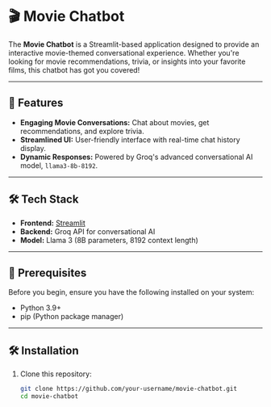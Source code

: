 # 🎬 Movie Chatbot

The **Movie Chatbot** is a Streamlit-based application designed to provide an interactive movie-themed conversational experience. Whether you're looking for movie recommendations, trivia, or insights into your favorite films, this chatbot has got you covered!

---

## 🚀 Features

- **Engaging Movie Conversations:** Chat about movies, get recommendations, and explore trivia.
- **Streamlined UI:** User-friendly interface with real-time chat history display.
- **Dynamic Responses:** Powered by Groq's advanced conversational AI model, `llama3-8b-8192`.

---

## 🛠️ Tech Stack

- **Frontend:** [Streamlit](https://streamlit.io/)
- **Backend:** Groq API for conversational AI
- **Model:** Llama 3 (8B parameters, 8192 context length)

---

## 📝 Prerequisites

Before you begin, ensure you have the following installed on your system:

- Python 3.9+
- pip (Python package manager)

---

## 🛠️ Installation

1. Clone this repository:

   ```bash
   git clone https://github.com/your-username/movie-chatbot.git
   cd movie-chatbot
